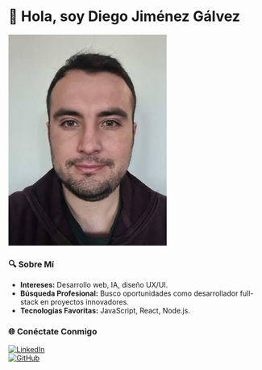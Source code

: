 # 👋 Hola, soy Diego Jiménez Gálvez

![Avatar o Fotografía](assets/img/fotoperfil.jpeg)  

### 🔍 Sobre Mí  
- **Intereses:** Desarrollo web, IA, diseño UX/UI.  
- **Búsqueda Profesional:** Busco oportunidades como desarrollador full-stack en proyectos innovadores.  
- **Tecnologías Favoritas:** JavaScript, React, Node.js.  

### 🌐 Conéctate Conmigo  
[![LinkedIn](https://img.shields.io/badge/LinkedIn-Connect-blue)](https://www.linkedin.com/in/diego-jim%C3%A9nez-g%C3%A1lvez-145b95107/)  
[![GitHub](https://img.shields.io/badge/GitHub-Follow-black)](https://github.com/diegojimenez1029)  